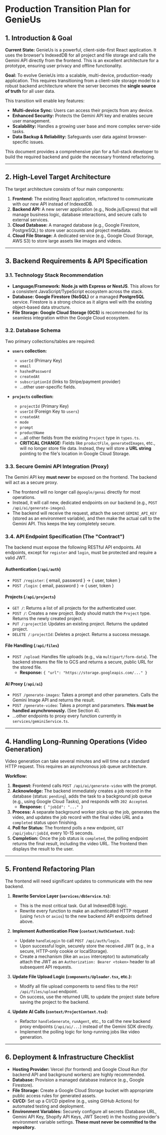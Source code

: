 # Production Transition Plan for GenieUs

## 1. Introduction & Goal

**Current State:** GenieUs is a powerful, client-side-first React application. It uses the browser's IndexedDB for all project and file storage and calls the Gemini API directly from the frontend. This is an excellent architecture for a prototype, ensuring user privacy and offline functionality.

**Goal:** To evolve GenieUs into a scalable, multi-device, production-ready application. This requires transitioning from a client-side storage model to a robust backend architecture where the server becomes the **single source of truth** for all user data.

This transition will enable key features:
*   **Multi-device Sync:** Users can access their projects from any device.
*   **Enhanced Security:** Protects the Gemini API key and enables secure user management.
*   **Scalability:** Handles a growing user base and more complex server-side tasks.
*   **Data Backup & Reliability:** Safeguards user data against browser-specific issues.

This document provides a comprehensive plan for a full-stack developer to build the required backend and guide the necessary frontend refactoring.

---

## 2. High-Level Target Architecture

The target architecture consists of four main components:
1.  **Frontend:** The existing React application, refactored to communicate with our new API instead of IndexedDB.
2.  **Backend API:** A new server application (e.g., Node.js/Express) that will manage business logic, database interactions, and secure calls to external services.
3.  **Cloud Database:** A managed database (e.g., Google Firestore, PostgreSQL) to store user accounts and project metadata.
4.  **Cloud File Storage:** A dedicated service (e.g., Google Cloud Storage, AWS S3) to store large assets like images and videos.

---

## 3. Backend Requirements & API Specification

### 3.1. Technology Stack Recommendation
*   **Language/Framework:** **Node.js with Express or NestJS**. This allows for a consistent JavaScript/TypeScript ecosystem across the stack.
*   **Database:** **Google Firestore (NoSQL)** or a managed **PostgreSQL** service. Firestore is a strong choice as it aligns well with the existing object-based data structure.
*   **File Storage:** **Google Cloud Storage (GCS)** is recommended for its seamless integration within the Google Cloud ecosystem.

### 3.2. Database Schema
Two primary collections/tables are required:

*   **`users` collection:**
    *   `userId` (Primary Key)
    *   `email`
    *   `hashedPassword`
    *   `createdAt`
    *   `subscriptionId` (links to Stripe/payment provider)
    *   ...other user-specific fields.

*   **`projects` collection:**
    *   `projectId` (Primary Key)
    *   `userId` (Foreign Key to `users`)
    *   `createdAt`
    *   `mode`
    *   `prompt`
    *   `productName`
    *   ...all other fields from the existing `Project` type in `types.ts`.
    *   **CRITICAL CHANGE:** Fields like `productFile`, `generatedImages`, etc., will no longer store file data. Instead, they will store a **URL string** pointing to the file's location in Google Cloud Storage.

### 3.3. Secure Gemini API Integration (Proxy)
The Gemini API key **must never** be exposed on the frontend. The backend will act as a secure proxy.

*   The frontend will no longer call `@google/genai` directly for most operations.
*   Instead, it will call new, dedicated endpoints on our backend (e.g., `POST /api/ai/generate-images`).
*   The backend will receive the request, attach the secret `GEMINI_API_KEY` (stored as an environment variable), and then make the actual call to the Gemini API. This keeps the key completely secure.

### 3.4. API Endpoint Specification (The "Contract")

The backend must expose the following RESTful API endpoints. All endpoints, except for `register` and `login`, must be protected and require a valid JWT.

#### Authentication (`/api/auth`)
*   `POST /register`: { email, password } -> { user, token }
*   `POST /login`: { email, password } -> { user, token }

#### Projects (`/api/projects`)
*   `GET /`: Returns a list of all projects for the authenticated user.
*   `POST /`: Creates a new project. Body should match the `Project` type. Returns the newly created project.
*   `PUT /:projectId`: Updates an existing project. Returns the updated project.
*   `DELETE /:projectId`: Deletes a project. Returns a success message.

#### File Handling (`/api/files`)
*   `POST /upload`: Handles file uploads (e.g., via `multipart/form-data`). The backend streams the file to GCS and returns a secure, public URL for the stored file.
    *   **Response:** `{ "url": "https://storage.googleapis.com/..." }`

#### AI Proxy (`/api/ai`)
*   `POST /generate-images`: Takes a prompt and other parameters. Calls the Gemini Image API and returns the result.
*   `POST /generate-video`: Takes a prompt and parameters. **This must be handled asynchronously.** (See Section 4).
*   ...other endpoints to proxy every function currently in `services/geminiService.ts`.

---

## 4. Handling Long-Running Operations (Video Generation)

Video generation can take several minutes and will time out a standard HTTP request. This requires an asynchronous job queue architecture.

**Workflow:**
1.  **Request:** Frontend calls `POST /api/ai/generate-video` with the prompt.
2.  **Acknowledge:** The backend immediately creates a job record in the database (status: `pending`), adds the task to a background job queue (e.g., using Google Cloud Tasks), and responds with `202 Accepted`.
    *   **Response:** `{ "jobId": "..." }`
3.  **Process:** A separate background worker picks up the job, generates the video, and updates the job record with the final video URL and a `completed` status upon finishing.
4.  **Poll for Status:** The frontend polls a new endpoint, `GET /api/jobs/:jobId`, every 10-15 seconds.
5.  **Completion:** Once the job status is `completed`, the polling endpoint returns the final result, including the video URL. The frontend then displays the result to the user.

---

## 5. Frontend Refactoring Plan

The frontend will need significant updates to communicate with the new backend.

1.  **Rewrite Service Layer (`services/dbService.ts`):**
    *   This is the most critical task. Gut all IndexedDB logic.
    *   Rewrite every function to make an authenticated HTTP request (using `fetch` or `axios`) to the new backend API endpoints defined above.

2.  **Implement Authentication Flow (`context/AuthContext.tsx`):**
    *   Update `handleLogin` to call `POST /api/auth/login`.
    *   Upon successful login, securely store the received JWT (e.g., in a secure, HTTP-only cookie or localStorage).
    *   Create a mechanism (like an `axios` interceptor) to automatically attach the JWT as an `Authorization: Bearer <token>` header to all subsequent API requests.

3.  **Update File Upload Logic (`components/Uploader.tsx`, etc.):**
    *   Modify all file upload components to send files to the `POST /api/files/upload` endpoint.
    *   On success, use the returned URL to update the project state before saving the project to the backend.

4.  **Update AI Calls (`context/ProjectContext.tsx`):**
    *   Refactor `handleGenerate`, `runAgent`, etc., to call the new backend proxy endpoints (`/api/ai/...`) instead of the Gemini SDK directly.
    *   Implement the polling logic for long-running jobs like video generation.

---

## 6. Deployment & Infrastructure Checklist

*   **Hosting Provider:** Vercel (for frontend) and Google Cloud Run (for backend API and background workers) are highly recommended.
*   **Database:** Provision a managed database instance (e.g., Google Firestore).
*   **File Storage:** Create a Google Cloud Storage bucket with appropriate public access rules for generated assets.
*   **CI/CD:** Set up a CI/CD pipeline (e.g., using GitHub Actions) for automated testing and deployment.
*   **Environment Variables:** Securely configure all secrets (Database URL, Gemini API Key, Shopify API Keys, JWT Secret) in the hosting provider's environment variable settings. **These must never be committed to the repository.**
